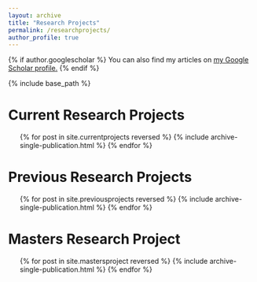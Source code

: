 ```yaml
---
layout: archive
title: "Research Projects"
permalink: /researchprojects/
author_profile: true
---
```


{% if author.googlescholar %}
  You can also find my articles on <u><a href="{{author.googlescholar}}">my Google Scholar profile</a>.</u>
{% endif %}

{% include base_path %}

Current Research Projects
====
</sup></sub>
<ul>{% for post in site.currentprojects reversed %}
  {% include archive-single-publication.html %}
{% endfor %}</ul>

Previous Research Projects
====
</sup></sub>
<ul>{% for post in site.previousprojects reversed %}
  {% include archive-single-publication.html %}
{% endfor %}</ul>

Masters Research Project
====
</sup></sub>
<ul>{% for post in site.mastersproject reversed %}
  {% include archive-single-publication.html %}
{% endfor %}</ul>